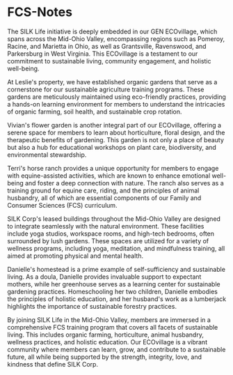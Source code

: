 # FCS-Notes

The SILK Life initiative is deeply embedded in our GEN ECOvillage, which spans across the Mid-Ohio Valley, encompassing regions such as Pomeroy, Racine, and Marietta in Ohio, as well as Grantsville, Ravenswood, and Parkersburg in West Virginia. This ECOvillage is a testament to our commitment to sustainable living, community engagement, and holistic well-being.

At Leslie's property, we have established organic gardens that serve as a cornerstone for our sustainable agriculture training programs. These gardens are meticulously maintained using eco-friendly practices, providing a hands-on learning environment for members to understand the intricacies of organic farming, soil health, and sustainable crop rotation.

Vivian's flower garden is another integral part of our ECOvillage, offering a serene space for members to learn about horticulture, floral design, and the therapeutic benefits of gardening. This garden is not only a place of beauty but also a hub for educational workshops on plant care, biodiversity, and environmental stewardship.

Terri's horse ranch provides a unique opportunity for members to engage with equine-assisted activities, which are known to enhance emotional well-being and foster a deep connection with nature. The ranch also serves as a training ground for equine care, riding, and the principles of animal husbandry, all of which are essential components of our Family and Consumer Sciences (FCS) curriculum.

SILK Corp's leased buildings throughout the Mid-Ohio Valley are designed to integrate seamlessly with the natural environment. These facilities include yoga studios, workspace rooms, and high-tech bedrooms, often surrounded by lush gardens. These spaces are utilized for a variety of wellness programs, including yoga, meditation, and mindfulness training, all aimed at promoting physical and mental health.

Danielle's homestead is a prime example of self-sufficiency and sustainable living. As a doula, Danielle provides invaluable support to expectant mothers, while her greenhouse serves as a learning center for sustainable gardening practices. Homeschooling her two children, Danielle embodies the principles of holistic education, and her husband's work as a lumberjack highlights the importance of sustainable forestry practices.

By joining SILK Life in the Mid-Ohio Valley, members are immersed in a comprehensive FCS training program that covers all facets of sustainable living. This includes organic farming, horticulture, animal husbandry, wellness practices, and holistic education. Our ECOvillage is a vibrant community where members can learn, grow, and contribute to a sustainable future, all while being supported by the strength, integrity, love, and kindness that define SILK Corp.

